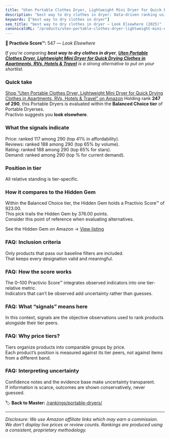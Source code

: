 ```yaml
---
title: "Uten Portable Clothes Dryer, Lightweight Mini Dryer for Quick Drying Clothes in Apartments, RVs, Hotels & Travel"
description: "best way to dry clothes in dryer: Data-driven ranking using the Practivio Score™. Positioned by quality, value, demand, findability, momentum."
keywords: ["best way to dry clothes in dryer"]
seo_title: "best way to dry clothes in dryer — Look Elsewhere (2025)"
canonicalURL: "/products/uten-portable-clothes-dryer-lightweight-mini-dryer-for-quick-drying-clothes-in-apartments-rvs-hotels-travel-B0DFMCV6KP/"
---
```


**🚫 Practivio Score™:** 547 — _Look Elsewhere_


*If you're comparing **best way to dry clothes in dryer**, **[Uten Portable Clothes Dryer, Lightweight Mini Dryer for Quick Drying Clothes in Apartments, RVs, Hotels & Travel](https://www.amazon.com/dp/B0DFMCV6KP?tag=practivio-20)** is a strong alternative to put on your shortlist.*
### Quick take
[Shop “Uten Portable Clothes Dryer, Lightweight Mini Dryer for Quick Drying Clothes in Apartments, RVs, Hotels & Travel” on Amazon](https://www.amazon.com/dp/B0DFMCV6KP?tag=practivio-20)
Holding rank **247 of 290**, this Portable Dryers is evaluated within the **Balanced Choice tier** of Portable Dryerses.  
Practivio suggests you **look elsewhere**.

### What the signals indicate
Price: ranked 117 among 290 (top 41% in affordability).  
Reviews: ranked 188 among 290 (top 65% by volume).  
Rating: ranked 188 among 290 (top 65% for stars).  
Demand: ranked  among 290 (top % for current demand).

### Position in tier
All relative standing is tier-specific.

### How it compares to the Hidden Gem
Within the Balanced Choice tier, the Hidden Gem holds a Practivio Score™ of 923.00.  
This pick trails the Hidden Gem by 376.00 points.  
Consider this point of reference when evaluating alternatives.  

See the Hidden Gem on Amazon → [View listing](https://www.amazon.com/dp/B00Q4X2FSM?tag=practivio-20)

### FAQ: Inclusion criteria
Only products that pass our baseline filters are included.  
That keeps every designation valid and meaningful.

### FAQ: How the score works
The 0–100 Practivio Score™ integrates observed indicators into one tier-relative metric.  
Indicators that can’t be observed add uncertainty rather than guesses.

### FAQ: What “signals” means here
In this context, signals are the objective observations used to rank products alongside their tier peers.

### FAQ: Why price tiers?
Tiers organize products into comparable groups by price.  
Each product’s position is measured against its tier peers, not against items from a different band.

### FAQ: Interpreting uncertainty
Confidence notes and the evidence base make uncertainty transparent.  
If information is scarce, outcomes are shown conservatively, never guessed.


🏷️ **Back to Master:** [/rankings/portable-dryers/](/rankings/portable-dryers/)

---
_Disclosure: We use Amazon affiliate links which may earn a commission. We don’t display live prices or review counts. Rankings are produced using a consistent, proprietary methodology._
